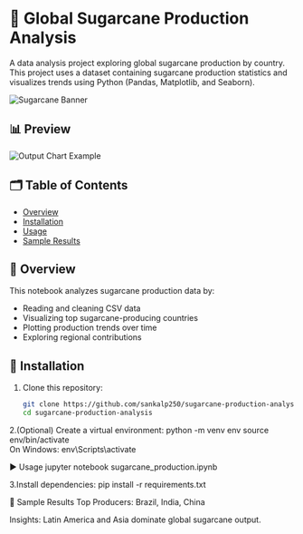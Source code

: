 # 🌾 Global Sugarcane Production Analysis

A data analysis project exploring global sugarcane production by country. This project uses a dataset containing sugarcane production statistics and visualizes trends using Python (Pandas, Matplotlib, and Seaborn).

![Sugarcane Banner](assets/sugarcane-banner.png)

## 📊 Preview

![Output Chart Example](assets/output-sample.png)

## 🗂️ Table of Contents

- [Overview](#-overview)
- [Installation](#-installation)
- [Usage](#-usage)
- [Sample Results](#-sample-results)


## 📖 Overview

This notebook analyzes sugarcane production data by:
- Reading and cleaning CSV data
- Visualizing top sugarcane-producing countries
- Plotting production trends over time
- Exploring regional contributions

## 🔧 Installation

1. Clone this repository:
   ```bash
   git clone https://github.com/sankalp250/sugarcane-production-analysis.git
   cd sugarcane-production-analysis
2.(Optional) Create a virtual environment:
python -m venv env
source env/bin/activate  
On Windows: env\Scripts\activate

▶️ Usage
jupyter notebook sugarcane_production.ipynb


3.Install dependencies:
pip install -r requirements.txt

📌 Sample Results
Top Producers: Brazil, India, China

Insights: Latin America and Asia dominate global sugarcane output.



